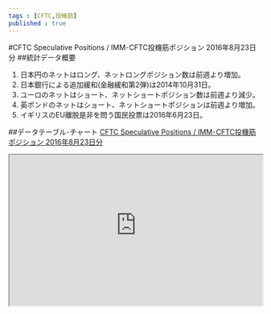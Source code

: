 ```yaml
--- 
tags : [CFTC,投機筋] 
published : true
---
```

#CFTC Speculative Positions / IMM･CFTC投機筋ポジション 2016年8月23日分
##統計データ概要
1. 日本円のネットはロング、ネットロングポジション数は前週より増加。
1. 日本銀行による追加緩和(金融緩和第2弾)は2014年10月31日。
1. ユーロのネットはショート、ネットショートポジション数は前週より減少。
1. 英ポンドのネットはショート、ネットショートポジションは前週より増加。
1. イギリスのEU離脱是非を問う国民投票は2016年6月23日。

##データテーブル･チャート
[CFTC Speculative Positions / IMM･CFTC投機筋ポジション 2016年8月23日分](
http://knowledgevault.saecanet.com/charts/am-consulting.co.jp-2016-08-27-23-54-57.html
)

<iframe src="
http://knowledgevault.saecanet.com/charts/am-consulting.co.jp-2016-08-27-23-54-57.html
" width="100%" height="300px"></iframe>